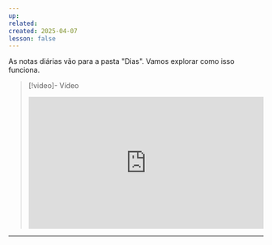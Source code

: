 ```yaml
---
up: 
related: 
created: 2025-04-07
lesson: false
---
```

As notas diárias vão para a pasta "Dias". Vamos explorar como isso funciona.

> [!video]- Vídeo
> <div style="padding:56.25% 0 0 0;position:relative;"><iframe src="https://player.vimeo.com/video/1075677860?badge=0&amp;autopause=0&amp;player_id=0&amp;app_id=58479" frameborder="0" allow="autoplay; fullscreen; picture-in-picture; clipboard-write; encrypted-media" style="position:absolute;top:0;left:0;width:100%;height:100%;" title="Como a Pasta Dias Funciona"></iframe></div>

---
